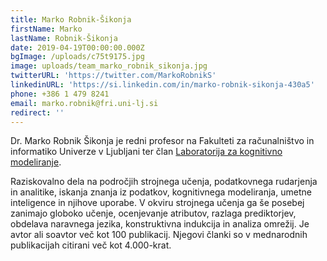 ```yaml
---
title: Marko Robnik-Šikonja
firstName: Marko
lastName: Robnik-Šikonja
date: 2019-04-19T00:00:00.000Z
bgImage: /uploads/c75t9175.jpg
image: uploads/team_marko_robnik_sikonja.jpg
twitterURL: 'https://twitter.com/MarkoRobnikS'
linkedinURL: 'https://si.linkedin.com/in/marko-robnik-sikonja-430a5'
phone: +386 1 479 8241
email: marko.robnik@fri.uni-lj.si
redirect: ''
---
```

Dr. Marko Robnik Šikonja je redni profesor na Fakulteti za računalništvo in informatiko Univerze v Ljubljani ter član [Laboratorija za kognitivno modeliranje](https://www.fri.uni-lj.si/sl/laboratorij/lkm).

Raziskovalno dela na področjih strojnega učenja, podatkovnega rudarjenja in analitike, iskanja znanja iz podatkov, kognitivnega modeliranja, umetne inteligence in njihove uporabe. V okviru strojnega učenja ga še posebej zanimajo globoko učenje, ocenjevanje atributov, razlaga prediktorjev, obdelava naravnega jezika, konstruktivna indukcija in analiza omrežij.  Je avtor ali soavtor več kot 100 publikacij. Njegovi članki so v mednarodnih publikacijah citirani več kot 4.000-krat.
